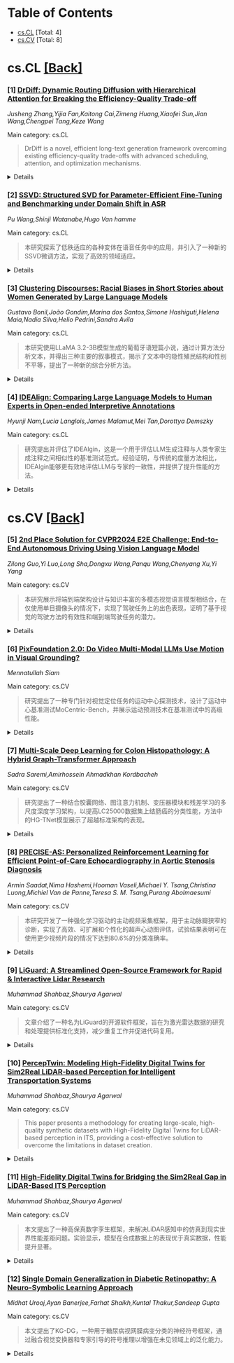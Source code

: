 <div id=toc></div>

# Table of Contents

- [cs.CL](#cs.CL) [Total: 4]
- [cs.CV](#cs.CV) [Total: 8]


<div id='cs.CL'></div>

# cs.CL [[Back]](#toc)

### [1] [DrDiff: Dynamic Routing Diffusion with Hierarchical Attention for Breaking the Efficiency-Quality Trade-off](https://arxiv.org/abs/2509.02785)
*Jusheng Zhang,Yijia Fan,Kaitong Cai,Zimeng Huang,Xiaofei Sun,Jian Wang,Chengpei Tang,Keze Wang*

Main category: cs.CL

> DrDiff is a novel, efficient long-text generation framework overcoming existing efficiency-quality trade-offs with advanced scheduling, attention, and optimization mechanisms.

<details>
  <summary>Details</summary>

**Motivation:** The motivation for this research is to overcome the efficiency-quality trade-off in long-text generation by improving both computational efficiency and model performance.

**Method:** This paper introduces DrDiff, which incorporates three core technologies: a dynamic expert scheduling mechanism, a Hierarchical Sparse Attention (HSA) mechanism, and a soft absorption guidance optimization strategy combined with DPM-solver++.

**Result:** Comprehensive experiments on various long-text generation benchmarks show that DrDiff outperforms existing state-of-the-art methods.

**Conclusion:** DrDiff, with its innovative technologies, sets a new standard for efficiency and quality in long-text generation, outpacing current state-of-the-art techniques.

**Abstract:** This paper introduces DrDiff, a novel framework for long-text generation that
overcomes the efficiency-quality trade-off through three core technologies.
First, we design a dynamic expert scheduling mechanism that intelligently
allocates computational resources during the diffusion process based on text
complexity, enabling more efficient handling of text generation tasks of
varying difficulty. Second, we introduce a Hierarchical Sparse Attention (HSA)
mechanism that adaptively adjusts attention patterns according to a variety of
input lengths, reducing computational complexity from O($n^2$) to O($n$) while
maintaining model performance. Finally, we propose a soft absorption guidance
optimization strategy that combines with DPM-solver++ to reduce diffusion
steps, significantly improving generation speed. Comprehensive experiments on
various long-text generation benchmarks demonstrate the superiority of our
DrDiff over the existing SOTA methods.

</details>


### [2] [SSVD: Structured SVD for Parameter-Efficient Fine-Tuning and Benchmarking under Domain Shift in ASR](https://arxiv.org/abs/2509.02830)
*Pu Wang,Shinji Watanabe,Hugo Van hamme*

Main category: cs.CL

> 本研究探索了低秩适应的各种变体在语音任务中的应用，并引入了一种新的SSVD微调方法，实现了高效的领域适应。

<details>
  <summary>Details</summary>

**Motivation:** 虽然低秩适应在语音应用程序中被广泛应用，但其先进变体主要为语言和视觉任务开发，且在语音任务上有验证不足的问题。本研究动机是解决该问题，推动语音领域高效适应技术的发展。

**Method:** 本研究全面整合并评估了低秩适应（LoRA）的各种先进变体，如VeRA、DoRA、PiSSA和SVFT，并首次将其应用于ESPnet语音任务中。此外，研究中引入了一种基于结构化奇异值分解（SSVD）的精细微调方法，该方法通过选择性地旋转与输入相关的奇异向量，同时固定与输出相关的奇异向量，以最小的可训练参数实现稳健的领域适应，有效提高效率。

**Result:** 所有方法均在领域转移的语音识别任务上进行了评估，包括儿童语音和方言变化，涵盖模型规模从0.1B到2B。

**Conclusion:** 所有实现都已发布在ESPnet中，以支持可重复研究和未来的工作。研究成果展示了SSVD方法与其他PEFT方法在语音领域适应方面的有效性和优势。

**Abstract:** Parameter-efficient fine-tuning (PEFT) has emerged as a scalable solution for
adapting large foundation models. While low-rank adaptation (LoRA) is widely
used in speech applications, its state-of-the-art variants, e.g., VeRA, DoRA,
PiSSA, and SVFT, are developed mainly for language and vision tasks, with
limited validation in speech. This work presents the first comprehensive
integration and benchmarking of these PEFT methods within ESPnet. We further
introduce structured SVD-guided (SSVD) fine-tuning, which selectively rotates
input-associated right singular vectors while keeping output-associated vectors
fixed to preserve semantic mappings. This design enables robust domain
adaptation with minimal trainable parameters and improved efficiency. We
evaluate all methods on domain-shifted speech recognition tasks, including
child speech and dialectal variation, across model scales from 0.1B to 2B. All
implementations are released in ESPnet to support reproducibility and future
work.

</details>


### [3] [Clustering Discourses: Racial Biases in Short Stories about Women Generated by Large Language Models](https://arxiv.org/abs/2509.02834)
*Gustavo Bonil,João Gondim,Marina dos Santos,Simone Hashiguti,Helena Maia,Nadia Silva,Helio Pedrini,Sandra Avila*

Main category: cs.CL

> 本研究使用LLaMA 3.2-3B模型生成的葡萄牙语短篇小说，通过计算方法分析文本，并得出三种主要的叙事模式，揭示了文本中的隐性殖民结构和性别不平等，提出了一种新的综合分析方法。

<details>
  <summary>Details</summary>

**Motivation:** 研究动机在于探究大型语言模型在葡萄牙语短篇小说中对黑人和白人女性构建叙事的方式，并从中发现可能存在的隐性偏见和不平等。

**Method:** 本研究采用计算方法对2100篇文本进行分组，以选出适合定性分析的短故事。研究中使用了大型语言模型LLaMA 3.2-3B。

**Result:** 研究结果揭示了三种主要的叙事表现形式：社会克服、祖先神话化和个人自我实现。此外，结果显示，尽管文本在语法上连贯且看似中立，但它们实际上强化了对女性身体的殖民化结构描述，体现了历史上的不平等。

**Conclusion:** 本研究提出了一种结合机器学习技术和定性的人工话语分析的综合方法，以更好地理解文本中复杂的性别和种族叙事。

**Abstract:** This study investigates how large language models, in particular LLaMA
3.2-3B, construct narratives about Black and white women in short stories
generated in Portuguese. From 2100 texts, we applied computational methods to
group semantically similar stories, allowing a selection for qualitative
analysis. Three main discursive representations emerge: social overcoming,
ancestral mythification and subjective self-realization. The analysis uncovers
how grammatically coherent, seemingly neutral texts materialize a crystallized,
colonially structured framing of the female body, reinforcing historical
inequalities. The study proposes an integrated approach, that combines machine
learning techniques with qualitative, manual discourse analysis.

</details>


### [4] [IDEAlign: Comparing Large Language Models to Human Experts in Open-ended Interpretive Annotations](https://arxiv.org/abs/2509.02855)
*Hyunji Nam,Lucia Langlois,James Malamut,Mei Tan,Dorottya Demszky*

Main category: cs.CL

> 研究提出并评估了IDEAlgin，这是一个用于评估LLM生成注释与人类专家生成注释之间相似性的基准测试范式。经验证明，与传统的度量方法相比，IDEAlgin能够更有效地评估LLM与专家的一致性，并提供了提升性能的方法。

<details>
  <summary>Details</summary>

**Motivation:** 大规模语言模型（LLMs）在开放式、解释性注释任务中的应用越来越广泛，这类任务包括研究人员的主题分析和教师对学生作业的反馈等。这些任务涉及需要基于特定目标（例如研究问题或教学目标）进行专家判断的自由文本注释。目前尚无有效、可扩展的方法来衡量LLM生成的注释与人类专家生成的注释之间的相似性。因此，研究提出了IDEAlgin作为衡量LLM生成注释与专家注释之间相似性的新基准。

**Method:** 提出了IDEAlgin这一基准测试范式，采用“三元组判断任务”的方式来捕捉专家的人类相似性评分，并评估了包括基于向量的方法（如主题模型和嵌入式方法）和利用LLM作为判断者的相似性度量。

**Result:** 实验结果表明，传统的词汇和基于向量的度量方法难以捕捉专家对相似性的微妙理解和评估，而经由IDEAlgin设计的LLM判断方式能够显著提高与专家判断的一致性，在两个实际的教育数据集上提高了一致性，提升了9-30个百分点。

**Conclusion:** 结果表明IDEAlgin作为一个评价大规模语言模型与开放式专家注释之间相似性的基准范式是切实可行的，其意在指导LLM在教育及其他领域的负责任使用。

**Abstract:** Large language models (LLMs) are increasingly applied to open-ended,
interpretive annotation tasks, such as thematic analysis by researchers or
generating feedback on student work by teachers. These tasks involve free-text
annotations requiring expert-level judgments grounded in specific objectives
(e.g., research questions or instructional goals). Evaluating whether
LLM-generated annotations align with those generated by expert humans is
challenging to do at scale, and currently, no validated, scalable measure of
similarity in ideas exists. In this paper, we (i) introduce the scalable
evaluation of interpretive annotation by LLMs as a critical and understudied
task, (ii) propose IDEAlgin, an intuitive benchmarking paradigm for capturing
expert similarity ratings via a "pick-the-odd-one-out" triplet judgment task,
and (iii) evaluate various similarity metrics, including vector-based ones
(topic models, embeddings) and LLM-as-a-judge via IDEAlgin, against these human
benchmarks. Applying this approach to two real-world educational datasets
(interpretive analysis and feedback generation), we find that vector-based
metrics largely fail to capture the nuanced dimensions of similarity meaningful
to experts. Prompting LLMs via IDEAlgin significantly improves alignment with
expert judgments (9-30% increase) compared to traditional lexical and
vector-based metrics. These results establish IDEAlgin as a promising paradigm
for evaluating LLMs against open-ended expert annotations at scale, informing
responsible deployment of LLMs in education and beyond.

</details>


<div id='cs.CV'></div>

# cs.CV [[Back]](#toc)

### [5] [2nd Place Solution for CVPR2024 E2E Challenge: End-to-End Autonomous Driving Using Vision Language Model](https://arxiv.org/abs/2509.02659)
*Zilong Guo,Yi Luo,Long Sha,Dongxu Wang,Panqu Wang,Chenyang Xu,Yi Yang*

Main category: cs.CV

> 本研究展示将端到端架构设计与知识丰富的多模态视觉语言模型相结合，在仅使用单目摄像头的情况下，实现了驾驶任务上的出色表现，证明了基于视觉的驾驶方法的有效性和端到端驾驶任务的潜力。

<details>
  <summary>Details</summary>

**Motivation:** 尽管许多研究集中于使用模块化的深度神经网络构建端到端架构，但是否可以利用强大的大语言模型，尤其是多模态视觉语言模型，来提升驾驶任务的端到端性能，仍然是一个待解答的问题。

**Method:** 研究结合了端到端架构设计和知识丰富的多模态视觉语言模型以提升驾驶任务的表现。

**Result:** 该研究显示，仅使用单目摄像头的情况下，所提出的方法在排行榜上成为了最优的单摄像头解决方案。

**Conclusion:** 实验结果证明了基于视觉的驾驶方法的有效性以及多模态视觉语言模型应用于端到端驾驶任务的潜力。

**Abstract:** End-to-end autonomous driving has drawn tremendous attention recently. Many
works focus on using modular deep neural networks to construct the end-to-end
archi-tecture. However, whether using powerful large language models (LLM),
especially multi-modality Vision Language Models (VLM) could benefit the
end-to-end driving tasks remain a question. In our work, we demonstrate that
combining end-to-end architectural design and knowledgeable VLMs yield
impressive performance on the driving tasks. It is worth noting that our method
only uses a single camera and is the best camera-only solution across the
leaderboard, demonstrating the effectiveness of vision-based driving approach
and the potential for end-to-end driving tasks.

</details>


### [6] [PixFoundation 2.0: Do Video Multi-Modal LLMs Use Motion in Visual Grounding?](https://arxiv.org/abs/2509.02807)
*Mennatullah Siam*

Main category: cs.CV

> 研究提出了一种专门针对视觉定位任务的运动中心探测技术，设计了运动中心基准测试MoCentric-Bench，并展示运动预测技术在基准测试中的高级性能。

<details>
  <summary>Details</summary>

**Motivation:** 当前的基准测试存在不足，单一帧可以足够捕获运动描述表达，而不进行任何时间推理。为了解决这个问题，该研究提出了一种专门针对视觉定位任务的运动中心探测技术。

**Method:** 研究识别了现有基准测试的不足，引入了四种运动中心探测技术，设计了运动中心基准测试MoCentric-Bench，为此，还建立了强大的单图像基线，并探索了简单的运动中心适应技术。

**Result:** 基准测试MoCentric-Bench确保视觉多模态大语言模型评估侧重于利用运动和语言的交互作用，而不是受现有视觉定位数据集中强调的静态外观线索的影响。简单运动中心适应技术在MoCentric-Bench上提供了最先进的性能。

**Conclusion:** 该研究提出了一个运动中心基准测试MoCentric-Bench，挑战未来模型提高视频中的密集时空定位和像素级理解能力，并展示了在该基准上的顶级性能。

**Abstract:** Multi-modal large language models (MLLMs) have shown impressive
generalization across tasks using images and text modalities. While their
extension to video has enabled tasks such as video question answering and video
captioning, their pixel-level visual grounding abilities are less studied. In
this work, we raise the pertinent question of whether motion is used in
pixel-level visual grounding and whether video MLLMs can segment objects based
on natural language expressions describing their motion patterns. We identify
the shortcomings in the current benchmarks, where we show that a single frame
can often suffice for capturing the motion referring expression without any
temporal reasoning. To address this, we introduce four motion-centric probing
techniques, particularly designed for the visual grounding task, to study video
MLLMs' ability to identify true motion from a fake one and their ability to
grasp the motion order. Consequently, we provide a motion-centric benchmark,
MoCentric-Bench. It ensures that video MLLMs are evaluated towards leveraging
the interaction between motion and language rather than being dominated by
static appearance cues emphasized in existing visual grounding datasets. We
further establish strong single-image baselines that are on par with or
outperform prior methods. Finally, we explore simple motion-centric adaptation
techniques that provide state-of-the-art performance on our MoCentric-Bench.
Our motion-centric benchmark, evaluation and findings challenge future models
to improve dense spatiotemporal grounding and pixel-level understanding within
videos. Code and datasets will be made publicly available at
https://github.com/MSiam/PixFoundation-2.0.git.

</details>


### [7] [Multi-Scale Deep Learning for Colon Histopathology: A Hybrid Graph-Transformer Approach](https://arxiv.org/abs/2509.02851)
*Sadra Saremi,Amirhossein Ahmadkhan Kordbacheh*

Main category: cs.CV

> 研究提出了一种结合胶囊网络、图注意力机制、变压器模块和残差学习的多尺度深度学习架构，以提高LC25000数据集上结肠癌的分类性能，方法中的HG-TNet模型展示了超越标准架构的表现。

<details>
  <summary>Details</summary>

**Motivation:** 结肠癌是一种全球性的恶性癌症，早期检测对于预防其恶化至关重要。这项研究是为了开发一种新的架构来提高结肠癌分类的性能，以尽早准确检测结肠癌。

**Method:** 论文中提出的方法使用了称为HG-TNet的混合架构，该架构结合了变压器和卷积神经网络的优点，以捕获组织学图像中的多尺度特征。变压器分支通过卷积基础的补丁嵌入成块地分割图像，而CNN分支捕获细粒度的局部细节。这些不同的特征通过自监督旋转预测目标进行组合。

**Result:** 研究结果显示，该模型不仅在准确度或损失函数方面表现出色，而且通过利用胶囊网络来保持空间顺序，并识别每个元素是如何个别组合并形成整体结构的，也优于传统的架构。

**Conclusion:** 研究表明，提出的基于HG-TNet的新型混合架构在结肠病理图像分类任务上表现出卓越的性能，特别是在维持空间顺序和识别整体结构方面优于传统方法。

**Abstract:** Colon cancer also known as Colorectal cancer, is one of the most malignant
types of cancer worldwide. Early-stage detection of colon cancer is highly
crucial to prevent its deterioration. This research presents a hybrid
multi-scale deep learning architecture that synergizes capsule networks, graph
attention mechanisms, transformer modules, and residual learning to advance
colon cancer classification on the Lung and Colon Cancer Histopathological
Image Dataset (LC25000) dataset. The proposed model in this paper utilizes the
HG-TNet model that introduces a hybrid architecture that joins strength points
in transformers and convolutional neural networks to capture multi-scale
features in histopathological images. Mainly, a transformer branch extracts
global contextual bonds by partitioning the image into patches by
convolution-based patch embedding and then processing these patches through a
transformer encoder. Analogously, a dedicated CNN branch captures fine-grained,
local details through successive Incorporation these diverse features, combined
with a self-supervised rotation prediction objective, produce a robust
diagnostic representation that surpasses standard architectures in performance.
Results show better performance not only in accuracy or loss function but also
in these algorithms by utilizing capsule networks to preserve spatial orders
and realize how each element individually combines and forms whole structures.

</details>


### [8] [PRECISE-AS: Personalized Reinforcement Learning for Efficient Point-of-Care Echocardiography in Aortic Stenosis Diagnosis](https://arxiv.org/abs/2509.02898)
*Armin Saadat,Nima Hashemi,Hooman Vaseli,Michael Y. Tsang,Christina Luong,Michiel Van de Panne,Teresa S. M. Tsang,Purang Abolmaesumi*

Main category: cs.CV

> 本研究开发了一种强化学习驱动的主动视频采集框架，用于主动脉瓣狭窄的诊断，实现了高效、可扩展和个性化的超声心动图评估，试验结果表明可在使用更少视频片段的情况下达到80.6%的分类准确率。

<details>
  <summary>Details</summary>

**Motivation:** 鉴于超声心动图诊断在资源受限地区的可获得性受限以及即时护理超声（POCUS）受限于操作者经验和难以选择最相关的成像视图，本研究旨在提高主动特征采集在主动脉瓣狭窄诊断中的效率和可扩展性，使之更加个性化。

**Method:** 本研究提出了一种基于强化学习（RL）的主动视频采集框架，用于动态选择每个患者的最有信息量的超声心动图视图，从而优化准确性和效率，不同于依赖固定视频集的传统方法。

**Result:** 该方法在2,572名患者的数据上测试时，实现了80.6%的分类准确率，且只需使用常规采集47%的超声心动图视频，证明了主动特征采集在主动脉瓣狭窄诊断中的有效性。

**Conclusion:** 研究证明了主动特征采集方法在提高主动脉瓣狭窄诊断效率、可扩展性和个性化方面的潜力，实现了高效的超声心动图评估。

**Abstract:** Aortic stenosis (AS) is a life-threatening condition caused by a narrowing of
the aortic valve, leading to impaired blood flow. Despite its high prevalence,
access to echocardiography (echo), the gold-standard diagnostic tool, is often
limited due to resource constraints, particularly in rural and underserved
areas. Point-of-care ultrasound (POCUS) offers a more accessible alternative
but is restricted by operator expertise and the challenge of selecting the most
relevant imaging views. To address this, we propose a reinforcement learning
(RL)-driven active video acquisition framework that dynamically selects each
patient's most informative echo videos. Unlike traditional methods that rely on
a fixed set of videos, our approach continuously evaluates whether additional
imaging is needed, optimizing both accuracy and efficiency. Tested on data from
2,572 patients, our method achieves 80.6% classification accuracy while using
only 47% of the echo videos compared to a full acquisition. These results
demonstrate the potential of active feature acquisition to enhance AS
diagnosis, making echocardiographic assessments more efficient, scalable, and
personalized. Our source code is available at:
https://github.com/Armin-Saadat/PRECISE-AS.

</details>


### [9] [LiGuard: A Streamlined Open-Source Framework for Rapid & Interactive Lidar Research](https://arxiv.org/abs/2509.02902)
*Muhammad Shahbaz,Shaurya Agarwal*

Main category: cs.CV

> 文章介绍了一种名为LiGuard的开源软件框架，旨在为激光雷达数据的研究和处理提供标准化支持，减少重复工作并促进代码复用。

<details>
  <summary>Details</summary>

**Motivation:** 激光雷达自主移动和智能交通系统（ITS）的发展引起了越来越多的兴趣。然而，在研究激光雷达数据时，研究人员经常为特定的应用领域开发专门的代码，这导致了重复工作，并且数据、算法或研究重点的微小变化可能会迫使重大代码修订。因此，开发LiGuard框架来解决这些问题。

**Method:** 该论文提出了一种名为LiGuard的开源软件框架，用于支持激光雷达数据的处理。该框架提供了数据输入/输出（I/O）、预处理/后处理和常用算法的支持，允许用户以交互方式添加/移除/重新排序自定义算法，调整其参数，并可视化分类、检测、分割和跟踪任务的结果。此外，该框架将所有代码文件创建在结构化的目录中，便于研究人员分享整个项目或复用单个组件。

**Result:** 通过案例研究验证了LiGuard的有效性。

**Conclusion:** LiGuard软件框架通过提供标准化的支持以及便于代码复用的结构化目录系统，促进了激光雷达相关研究的效率和协作。

**Abstract:** There is a growing interest in the development of lidar-based autonomous
mobility and Intelligent Transportation Systems (ITS). To operate and research
on lidar data, researchers often develop code specific to application niche.
This approach leads to duplication of efforts across studies that, in many
cases, share multiple methodological steps such as data input/output (I/O),
pre/post processing, and common algorithms in multi-stage solutions. Moreover,
slight changes in data, algorithms, and/or research focus may force major
revisions in the code. To address these challenges, we present LiGuard, an
open-source software framework that allows researchers to: 1) rapidly develop
code for their lidar-based projects by providing built-in support for data I/O,
pre/post processing, and commonly used algorithms, 2) interactively
add/remove/reorder custom algorithms and adjust their parameters, and 3)
visualize results for classification, detection, segmentation, and tracking
tasks. Moreover, because it creates all the code files in structured
directories, it allows easy sharing of entire projects or even the individual
components to be reused by other researchers. The effectiveness of LiGuard is
demonstrated via case studies.

</details>


### [10] [PercepTwin: Modeling High-Fidelity Digital Twins for Sim2Real LiDAR-based Perception for Intelligent Transportation Systems](https://arxiv.org/abs/2509.02903)
*Muhammad Shahbaz,Shaurya Agarwal*

Main category: cs.CV

> This paper presents a methodology for creating large-scale, high-quality synthetic datasets with High-Fidelity Digital Twins for LiDAR-based perception in ITS, providing a cost-effective solution to overcome the limitations in dataset creation.

<details>
  <summary>Details</summary>

**Motivation:** The motivation is to circumvent the costly and time-consuming process of creating large-scale labeled real-world datasets for training deep learning models, which is necessary for LiDAR-based perception tasks, and to leverage the potential of Sim2Real learning.

**Method:** The paper introduces a methodology for creating scalable and high-quality synthetic datasets using High-Fidelity Digital Twins (HiFi DTs) for LiDAR-based perception systems in ITS.

**Result:** The result is a workflow that outlines the steps, tools, and best practices for generating synthetic environments with high fidelity to the real-world, enabling diverse and cost-effective dataset generation.

**Conclusion:** The conclusion is that the proposed methodology can create a reliable foundation for robust Sim2Real learning, allowing for scalable and efficient deployment of LiDAR-based perceptual systems in ITS.

**Abstract:** LiDAR-based perception in intelligent transportation systems (ITS), for tasks
such as object detection, tracking, and semantic and instance segmentation, is
predominantly solved by deep neural network models which often require
large-scale labeled datasets during training to achieve generalization.
However, creating these datasets is costly. time consuming and require human
labor before the datasets are ready for training models. This hinders
scalability of the LiDAR-based perception systems in ITS. Sim2Real learning
offers scalable alternative, however, its effectiveness is dependent on the
fidelity of the source simulation(s) to real-world, in terms of environment
structure, actor dynamics, and sensor emulations. In response, this paper
introduces a rigorous and reproducible methodology for creating large-scale,
high-quality synthetic datasets using High-Fidelity Digital Twins (HiFi DTs).
The proposed workflow outlines the steps, tools, and best practices for
digitally replicating real-world environments, encompassing static geometry
modeling, road infrastructure replication, and dynamic traffic scenario
generation. Leveraging open-source and readily available resources such as
satellite imagery and OpenStreetMap data, alongside specific sensor
configurations, this paper provides practical, detailed guidance for
constructing robust synthetic environments. These environments subsequently
facilitate scalable, cost-effective, and diverse dataset generation, forming a
reliable foundation for robust Sim2Real learning.

</details>


### [11] [High-Fidelity Digital Twins for Bridging the Sim2Real Gap in LiDAR-Based ITS Perception](https://arxiv.org/abs/2509.02904)
*Muhammad Shahbaz,Shaurya Agarwal*

Main category: cs.CV

> 本文提出了一种高保真数字孪生框架，来解决LiDAR感知中的仿真到现实世界性能差距问题。实验显示，模型在合成数据上的表现优于真实数据，性能提升显著。

<details>
  <summary>Details</summary>

**Motivation:** 由于在仿真中训练的感知模型通常在实际数据上表现不佳，因此本文旨在通过提出HiFi DT框架来解决Sim2Real间隙问题，从而提高基于LiDAR的感知（例如对象检测、跟踪、分割）在智能运输系统（ITS）中的性能。

**Method:** 本文提出了一个高保真数字孪生（HiFi DT）框架，它结合了现实世界的背景几何、车道级道路拓扑结构以及特定传感器的规格和放置位置。该框架旨在解决仿真到现实世界（Sim2Real）学习中的领域适应挑战，并提供了一种系统的方法来构建能够生成符合领域数据的仿真环境。

**Result:** 实验表明，在HiFi DT生成的合成数据上训练的模型比在真实数据上训练的等效模型表现更好，性能提高了4.8%。此外，通过使用包括Chamfer Distance、Maximum Mean Discrepancy、Earth Mover's Distance和Fr'echet Distance在内的多种度量方法，验证了HiFi DT显著降低了领域偏移，并提升了泛化能力。

**Conclusion:** 研究结果强调了数字孪生在使基于仿真的LiDAR感知在现实世界的ITS应用中更为可靠方面的重要作用。这些发现为通过仿真提升基于LiDAR的ITS感知性能提供了新的视角。

**Abstract:** Sim2Real domain transfer offers a cost-effective and scalable approach for
developing LiDAR-based perception (e.g., object detection, tracking,
segmentation) in Intelligent Transportation Systems (ITS). However, perception
models trained in simulation often under perform on real-world data due to
distributional shifts. To address this Sim2Real gap, this paper proposes a
high-fidelity digital twin (HiFi DT) framework that incorporates real-world
background geometry, lane-level road topology, and sensor-specific
specifications and placement. We formalize the domain adaptation challenge
underlying Sim2Real learning and present a systematic method for constructing
simulation environments that yield in-domain synthetic data. An off-the-shelf
3D object detector is trained on HiFi DT-generated synthetic data and evaluated
on real data. Our experiments show that the DT-trained model outperforms the
equivalent model trained on real data by 4.8%. To understand this gain, we
quantify distributional alignment between synthetic and real data using
multiple metrics, including Chamfer Distance (CD), Maximum Mean Discrepancy
(MMD), Earth Mover's Distance (EMD), and Fr'echet Distance (FD), at both
raw-input and latent-feature levels. Results demonstrate that HiFi DTs
substantially reduce domain shift and improve generalization across diverse
evaluation scenarios. These findings underscore the significant role of digital
twins in enabling reliable, simulation-based LiDAR perception for real-world
ITS applications.

</details>


### [12] [Single Domain Generalization in Diabetic Retinopathy: A Neuro-Symbolic Learning Approach](https://arxiv.org/abs/2509.02918)
*Midhat Urooj,Ayan Banerjee,Farhat Shaikh,Kuntal Thakur,Sandeep Gupta*

Main category: cs.CV

> 本文提出了KG-DG，一种用于糖尿病视网膜病变分类的神经符号框架，通过融合视觉变换器和专家引导的符号推理以增强在未见领域上的泛化能力。

<details>
  <summary>Details</summary>

**Motivation:** 在医疗影像领域，模型往往在数据分布变化时表现不佳。目的是通过结合视觉和符号处理，来提高模型的跨领域泛化能力。

**Method:** 框架使用临床病变本体和视网膜血管分割的结构化、基于规则的特征，并通过置信度加权集成策略与深度视觉表示相结合。通过最小化域嵌入之间的KL散度来实现跨单领域和多领域的泛化。

**Result:** 实验显示，在跨域设置下，准确率提高了5.2%，对比基线ViT模型提高了6%。通过融合全部神经符号达到最高准确率。

**Conclusion:** 研究表明，神经符号集成是构建临床鲁棒和领域不变的医疗AI系统的一个有前景的方法。

**Abstract:** Domain generalization remains a critical challenge in medical imaging, where
models trained on single sources often fail under real-world distribution
shifts. We propose KG-DG, a neuro-symbolic framework for diabetic retinopathy
(DR) classification that integrates vision transformers with expert-guided
symbolic reasoning to enable robust generalization across unseen domains. Our
approach leverages clinical lesion ontologies through structured, rule-based
features and retinal vessel segmentation, fusing them with deep visual
representations via a confidence-weighted integration strategy. The framework
addresses both single-domain generalization (SDG) and multi-domain
generalization (MDG) by minimizing the KL divergence between domain embeddings,
thereby enforcing alignment of high-level clinical semantics. Extensive
experiments across four public datasets (APTOS, EyePACS, Messidor-1,
Messidor-2) demonstrate significant improvements: up to a 5.2% accuracy gain in
cross-domain settings and a 6% improvement over baseline ViT models. Notably,
our symbolic-only model achieves a 63.67% average accuracy in MDG, while the
complete neuro-symbolic integration achieves the highest accuracy compared to
existing published baselines and benchmarks in challenging SDG scenarios.
Ablation studies reveal that lesion-based features (84.65% accuracy)
substantially outperform purely neural approaches, confirming that symbolic
components act as effective regularizers beyond merely enhancing
interpretability. Our findings establish neuro-symbolic integration as a
promising paradigm for building clinically robust, and domain-invariant medical
AI systems.

</details>
